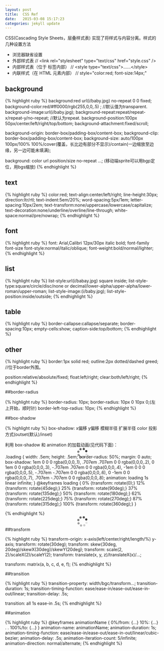 ```yaml
---
layout: post
title:  CSS Ref
date:   2015-03-08 15:17:23
categories: jekyll update
---
```

CSS(Cascading Style Sheets，层叠样式表) 实现了将样式与内容分离。样式的几种设置方法

- 浏览器缺省设置
- 外部样式表      //   &lt;link rel="stylesheet" type="text/css" href="style.css" /&gt;
- 内部样式表（位于 <head> 标签内部）    //   &lt;style type="text/css">......&lt;/style>
- 内联样式（在 HTML 元素内部）   // style="color:red; font-size:14px;"

<h2>background</h2>

{% highlight ruby %}
background:red url(i/baby.jpg) no-repeat 0 0 fixed;
background-color:red/#ff0000/rgb(255,0,0,.5) ;  //默认值为transparent.
background-image:url(i/baby.jpg);
background-repeat:repeat/repeat-x/repeat-y/no-repeat;       //默认为repeat.
background-position:100px 50px/center/left/right/top/bottom;
background-attachment:fixed/scroll;

background-origin: border-box/padding-box/content-box;
background-clip: border-box/padding-box/content-box;
background-size: auto/100px 100px/100% 100%/cover(覆盖，长比边有部分不显示)/contain(一边缩放至边缘，另一边可能未填满);

background: color url position/size no-repeat ...;
(移动端sprite可以用bgp定位，用bgs缩放)
{% endhighlight %}

<h2>text</h2>

{% highlight ruby %}
color:red;
text-align:center/left/right;
line-height:30px;
direction:ltr/rtl;
text-indent:5em/20%; 
word-spacing:5px/1em;
letter-spacing:10px/2em;
text-transform:none/uppercase/lowercase/capitalize;
text-decoration:none/underline/overline/line-through;
white-space:normal/pre/nowrap;
{% endhighlight %}

<h2>font</h2>

{% highlight ruby %}
font: Arial,Calibri 12px/30px italic bold;
font-family
font-size
font-style:normal/italic/oblique;
font-weight:bold/normal/lighter;
{% endhighlight %}

<h2>list</h2>

{% highlight ruby %}
list-style:url(i/babay.jpg) square inside;
list-style-type:square/circle/disc/none  or decimal/lower-alpha/upper-alpha/lower-roman/upper-roman;
list-style-image:(i/baby.jpg);
list-style-position:inside/outside;
{% endhighlight %}

<h2>table</h2>

{% highlight ruby %}
border-callapse:callapse/separate;
border-spacing:10px;
empty-cells:show;
caption-side:top/bottom;
{% endhighlight %}

<h2>other</h2>

{% highlight ruby %}
border:1px solid  red;
outline:2px dotted/dashed greed;    //位于border外围。

position:relative/absolute/fixed;
float:left/right;
clear:both/left/right;
{% endhighlight %}

##border-radius

{% highlight ruby %}
border-radius: 10px;
border-radius: 10px 0 10px 0;(左上开始，顺时针)
border-left-top-radius: 10px;
{% endhighlight %}

##box-shadow

{% highlight ruby %}
box-shadow: x偏移 y偏移 模糊半径 扩展半径 color 投影方式(outset(默认)/inset)

利用 box-shadow 和 animation 的加载动画(见代码下面)：
<div class="loading"></div>
.loading {
    width: .5em;
    height: .5em;
    border-radius: 50%;
    margin: 0 auto;
    box-shadow: 1em 0 0 0 rgba(0,0,0,.1),
        .707em .707em 0 0 rgba(0,0,0,.2),
        0 1em 0 0 rgba(0,0,0,.3),
        -.707em .707em 0 0 rgba(0,0,0,.4),
        -1em 0 0 0 rgba(0,0,0,.5),
        -.707em -.707em 0 0 rgba(0,0,0,.6),
        0 -1em 0 0 rgba(0,0,0,.7),
        .707em -.707em 0 0 rgba(0,0,0,.8);
    animation: loading 1s linear infinite;
}
@keyframes loading {
    0% {transform: rotate(0);}
    12% {transform: rotate(45deg);}
    25% {transform: rotate(90deg);}
    37% {transform: rotate(135deg);}
    50% {transform: rotate(180deg);}
    62% {transform: rotate(225deg);}
    75% {transform: rotate(270deg);}
    87% {transform: rotate(315deg);}
    100% {transform: rotate(360deg);}
}

{% endhighlight %}
<style type="text/css" media="screen">
.loading {
    width: .5em;
    height: .5em;
    border-radius: 50%;
    margin: 0 auto;
    box-shadow: 1em 0 0 0 rgba(0,0,0,.1),
        .707em .707em 0 0 rgba(0,0,0,.2),
        0 1em 0 0 rgba(0,0,0,.3),
        -.707em .707em 0 0 rgba(0,0,0,.4),
        -1em 0 0 0 rgba(0,0,0,.5),
        -.707em -.707em 0 0 rgba(0,0,0,.6),
        0 -1em 0 0 rgba(0,0,0,.7),
        .707em -.707em 0 0 rgba(0,0,0,.8);
    animation: loading 1s linear infinite;
}
@keyframes loading {
    0% {transform: rotate(0);}
    12% {transform: rotate(45deg);}
    25% {transform: rotate(90deg);}
    37% {transform: rotate(135deg);}
    50% {transform: rotate(180deg);}
    62% {transform: rotate(225deg);}
    75% {transform: rotate(270deg);}
    87% {transform: rotate(315deg);}
    100% {transform: rotate(360deg);}
}
</style>
<div class="loading"></div>

##transform

{% highlight ruby %}
transform-origin: x-axis(left/center/right/length/%) y-axis;
transform: rotate(30deg);
transform: skew(30deg, 20deg)/skewX(30deg)/skewY(20deg);
transform: scale(2, 2)/scaleX(2)/scaleY(2);
transform: translate(x, y, z)/translateX(x)/...;

transform: matrix(a, b, c, d, e, f);
{% endhighlight %}

##transition

{% highlight ruby %}
transition-property: width/bgc/transform...;
transition-duration: 1s;
transition-timing-function: ease/ease-in/ease-out/ease-in-out/linear;
transition-delay: .5s;

transition: all 1s ease-in .5s;
{% endhighlight %}

##animation

{% highlight ruby %}
@keyframes animationName {
    0%/from: {...}
    10%: {...}
    .
    .
    100%/to: {...}
}
animation-name: animationName;
animation-duration: 1s;
animation-timing-function: ease/ease-in/ease-out/ease-in-out/linear/cubic-bezier;
animation-delay: .5s;
animation-iteration-count: 5/infinite;
animation-direction: normal/alternate;
{% endhighlight %}